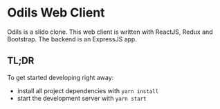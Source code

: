 # Odils Web Client

Odils is a slido clone. This web client is written with ReactJS, Redux and Bootstrap.
The backend is an ExpressJS app.

## TL;DR

To get started developing right away:

* install all project dependencies with `yarn install`
* start the development server with `yarn start`
